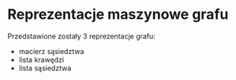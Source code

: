 # Reprezentacje maszynowe grafu
Przedstawione zostały 3 reprezentacje grafu: 
- macierz sąsiedztwa
- lista krawędzi 
- lista sąsiedztwa

